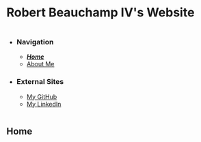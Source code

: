 # Robert Beauchamp IV's Website
```markdown
```
- ### **Navigation**
  - [_**Home**_](index.md)  
  - [About Me](about.md) 
- ### **External Sites**
  - [My GitHub](https://github.com/RobertBeauchampIV) 
  - [My LinkedIn](https://www.linkedin.com/in/robertbeauchamp/)
  
```markdown
```

## Home

```markdown
```

